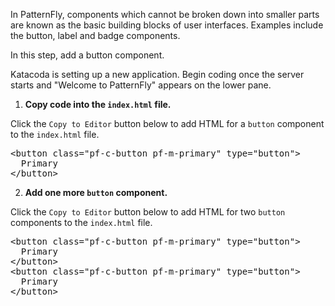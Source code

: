 In PatternFly, components which cannot be broken down into smaller parts are known as the basic building blocks of user interfaces. Examples include the button, label and badge components.

In this step, add a button component.

Katacoda is setting up a new application. Begin coding once the server starts and "Welcome to PatternFly" appears on the lower pane.

1) <strong>Copy code into the `index.html` file.</strong>

Click the `Copy to Editor` button below to add HTML for a `button` component to the `index.html` file.

<pre class="file" data-filename="index.html" data-target="replace">
&lt;button class=&quot;pf-c-button pf-m-primary&quot; type=&quot;button&quot;&gt;
  Primary
&lt;/button&gt;
</pre>

2) <strong>Add one more `button` component.</strong>

Click the `Copy to Editor` button below to add HTML for two `button` components to the `index.html` file.

<pre class="file" data-filename="index.html" data-target="replace">
&lt;button class=&quot;pf-c-button pf-m-primary&quot; type=&quot;button&quot;&gt;
  Primary
&lt;/button&gt;
&lt;button class=&quot;pf-c-button pf-m-primary&quot; type=&quot;button&quot;&gt;
  Primary
&lt;/button&gt;
</pre>

